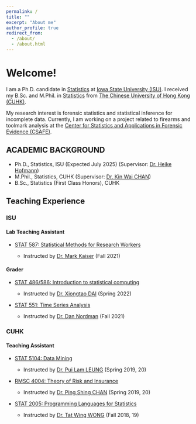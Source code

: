 ```yaml
---
permalink: /
title: ""
excerpt: "About me"
author_profile: true
redirect_from: 
  - /about/
  - /about.html
---
```



# Welcome!

I am a Ph.D. candidate in [Statistics](https://www.stat.iastate.edu/) at [Iowa State University (ISU)](https://www.iastate.edu/).
I received my B.Sc. and M.Phil. in [Statistics](https://www.sta.cuhk.edu.hk/) from [The Chinese University of Hong Kong (CUHK)](https://www.cuhk.edu.hk/english/index.html).

My research interest is forensic statistics and statistical inference for incomplete data.
Currently,
I am working on a project related to firearms and toolmark analysis at the [Center for Statistics and Applications in Forensic Evidence (CSAFE)](https://forensicstats.org/).


## ACADEMIC BACKGROUND

- Ph.D., Statistics, ISU (Expected July 2025) (Supervisor: [Dr. Heike Hofmann](https://www.stat.iastate.edu/people/heike-hofmann))
- M.Phil., Statistics, CUHK (Supervisor: [Dr. Kin Wai CHAN](http://www.sta.cuhk.edu.hk/peoples/kwchan/))
- B.Sc., Statistics (First Class Honors), CUHK


## Teaching Experience

### ISU

#### Lab Teaching Assistant

- [STAT 587: Statistical Methods for Research Workers](https://catalog.iastate.edu/search/?P=STAT%20587)

    - Instructed by [Dr. Mark Kaiser](https://www.stat.iastate.edu/people/mark-kaiser) (Fall 2021)

#### Grader

- [STAT 486/586: Introduction to statistical computing](https://catalog.iastate.edu/search/?P=STAT%20586)

    - Instructed by [Dr. Xiongtao DAI](https://publichealth.berkeley.edu/people/xiongtao-dai/) (Spring 2022)

- [STAT 551: Time Series Analysis](https://catalog.iastate.edu/search/?P=STAT%20551)

    - Instructed by [Dr. Dan Nordman](https://www.stat.iastate.edu/people/dan-nordman) (Fall 2021)

### CUHK

#### Teaching Assistant

- [STAT 5104: Data Mining](https://www.sta.cuhk.edu.hk/programmes/postgraduate-studies-courses/#STAT5104)

    - Instructed by [Dr. Pui Lam LEUNG](http://www.sta.cuhk.edu.hk/peoples/plleung/) (Spring 2019, 20)

- [RMSC 4004: Theory of Risk and Insurance](https://www.sta.cuhk.edu.hk/programmes/rmsc-courses/#RMSC4004)

    - Instructed by [Dr. Ping Shing CHAN](http://www.sta.cuhk.edu.hk/peoples/pschan/) (Spring 2019, 20)

- [STAT 2005: Programming Languages for Statistics](https://www.sta.cuhk.edu.hk/programmes/stat-courses/#STAT2005)

    - Instructed by [Dr. Tat Wing WONG](http://www.sta.cuhk.edu.hk/peoples/twwong/) (Fall 2018, 19)
